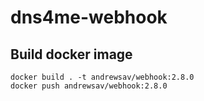 ﻿# dns4me-webhook 

## Build docker image

```
docker build . -t andrewsav/webhook:2.8.0
docker push andrewsav/webhook:2.8.0
```

